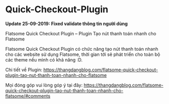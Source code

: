 # Quick-Checkout-Plugin

<b color="red">Update 25-09-2019: Fixed validate thông tin người dùng</b>

Flatsome Quick Checkout Plugin – Plugin Tạo nút thanh toán nhanh cho Flatsome

Flatsome Quick Checkout Plugin có chức năng tạo nút thanh toán nhanh cho các website sử dụng Flatsome, thời gian tới sẽ phát triển cho toàn bộ các theme nếu mình có khả năng :D.

Chi tiết về Plugin: https://thangdangblog.com/flatsome-quick-checkout-plugin-tao-nut-thanh-toan-nhanh-cho-flatsome

Mọi đóng góp vui lòng góp ý tại đây: https://thangdangblog.com/flatsome-quick-checkout-plugin-tao-nut-thanh-toan-nhanh-cho-flatsome/#comments
